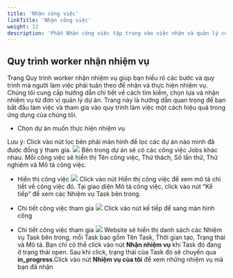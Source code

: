 ```yaml
---
title: 'Nhận công việc'
linkTitle: 'Nhận công việc'
weight: 12
description: 'Phần Nhận công việc tập trung vào việc nhận và quản lý công việc. Bạn sẽ tìm hiểu cách nhận nhiệm vụ, gán cho người dùng, và quản lý chúng một cách hiệu quả.'
---
```


## Quy trình worker nhận nhiệm vụ

Trang Quy trình worker nhận nhiệm vụ giúp bạn hiểu rõ các bước và quy trình mà người làm việc phải tuân theo để nhận và thực hiện nhiệm vụ. Chúng tôi cung cấp hướng dẫn chi tiết về cách tìm kiếm, chọn lựa và nhận nhiệm vụ từ đơn vị quản lý dự án. Trang này là hướng dẫn quan trọng để bạn bắt đầu làm việc và tham gia vào quy trình làm việc một cách hiệu quả trong ứng dụng của chúng tôi.

- Chọn dự án muốn thực hiện nhiệm vụ

Lưu ý: Click vào nút lọc bên phải màn hình để lọc các dự án nào mình đã được đồng ý tham gia.
![](/img/worker_4.png)
Bên trong dự án sẽ có các công việc Jobs khác nhau. Mỗi công việc sẽ hiển thị Tên công việc, Thử thách, Số lần thử, Thử nghiệm và Mô tả công việc.

- Hiển thị công việc
![](/img/worker_5.png)
Click vào nút Hiển thị công việc để xem mô tả chi tiết về công việc đó. Tại giao diện Mô tả công việc, click vào nút “Kế tiếp” để xem các Nhiệm vụ Task bên trong.

- Chi tiết công việc tham gia
![](/img/worker_6.png)
Click vào nút kế tiếp để sang màn hình công

- Chi tiết công việc tham gia
![](/img/worker_7.png)
Website sẽ hiển thị danh sách các Nhiệm vụ Task bên trong, mỗi Task bao gồm Tên Task, Thời gian tạo, Trạng thái và Mô tả. Bạn chỉ có thể click vào nút **Nhận nhiệm vụ** khi Task đó đang ở trạng thái open. Sau khi click, trạng thái của Task đó sẽ chuyển qua **in_progress**.Click vào nút **Nhiệm vụ của tôi** để xem những nhiệm vụ mà bạn đã nhận


